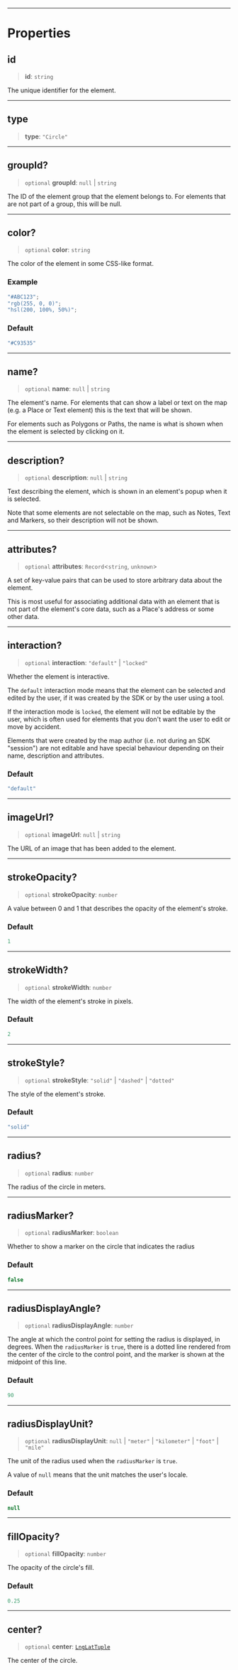 ***

# Properties

## id

> **id**: `string`

The unique identifier for the element.

***

## type

> **type**: `"Circle"`

***

## groupId?

> `optional` **groupId**: `null` | `string`

The ID of the element group that the element belongs to.
For elements that are not part of a group, this will be null.

***

## color?

> `optional` **color**: `string`

The color of the element in some CSS-like format.

### Example

```typescript
"#ABC123";
"rgb(255, 0, 0)";
"hsl(200, 100%, 50%)";
```

### Default

```ts
"#C93535"
```

***

## name?

> `optional` **name**: `null` | `string`

The element's name. For elements that can show a label or text on
the map (e.g. a Place or Text element) this is the text that will be shown.

For elements such as Polygons or Paths, the name is what is shown when
the element is selected by clicking on it.

***

## description?

> `optional` **description**: `null` | `string`

Text describing the element, which is shown in an element's popup when it
is selected.

Note that some elements are not selectable on the map, such as Notes, Text
and Markers, so their description will not be shown.

***

## attributes?

> `optional` **attributes**: `Record`\<`string`, `unknown`>

A set of key-value pairs that can be used to store arbitrary data about the element.

This is most useful for associating additional data with an element that is not
part of the element's core data, such as a Place's address or some other
data.

***

## interaction?

> `optional` **interaction**: `"default"` | `"locked"`

Whether the element is interactive.

The `default` interaction mode means that the element can be selected and edited by
the user, if it was created by the SDK or by the user using a tool.

If the interaction mode is `locked`, the element will not be editable by the user,
which is often used for elements that you don't want the user to edit or move by
accident.

Elements that were created by the map author (i.e. not during an SDK "session") are
not editable and have special behaviour depending on their name, description and
attributes.

### Default

```ts
"default"
```

***

## imageUrl?

> `optional` **imageUrl**: `null` | `string`

The URL of an image that has been added to the element.

***

## strokeOpacity?

> `optional` **strokeOpacity**: `number`

A value between 0 and 1 that describes the opacity of the element's stroke.

### Default

```ts
1
```

***

## strokeWidth?

> `optional` **strokeWidth**: `number`

The width of the element's stroke in pixels.

### Default

```ts
2
```

***

## strokeStyle?

> `optional` **strokeStyle**: `"solid"` | `"dashed"` | `"dotted"`

The style of the element's stroke.

### Default

```ts
"solid"
```

***

## radius?

> `optional` **radius**: `number`

The radius of the circle in meters.

***

## radiusMarker?

> `optional` **radiusMarker**: `boolean`

Whether to show a marker on the circle that indicates the radius

### Default

```ts
false
```

***

## radiusDisplayAngle?

> `optional` **radiusDisplayAngle**: `number`

The angle at which the control point for setting the radius is displayed,
in degrees. When the `radiusMarker` is `true`, there is a dotted line rendered
from the center of the circle to the control point, and the marker is shown
at the midpoint of this line.

### Default

```ts
90
```

***

## radiusDisplayUnit?

> `optional` **radiusDisplayUnit**: `null` | `"meter"` | `"kilometer"` | `"foot"` | `"mile"`

The unit of the radius used when the `radiusMarker` is `true`.

A value of `null` means that the unit matches the user's locale.

### Default

```ts
null
```

***

## fillOpacity?

> `optional` **fillOpacity**: `number`

The opacity of the circle's fill.

### Default

```ts
0.25
```

***

## center?

> `optional` **center**: [`LngLatTuple`](../Shared/LngLatTuple.md)

The center of the circle.

